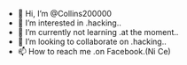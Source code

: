- 👋 Hi, I’m @Collins200000
- 👀 I’m interested in .hacking..
- 🌱 I’m currently not learning .at the moment..
- 💞️ I’m looking to collaborate on .hacking..
- 📫 How to reach me .on Facebook.(Ni Ce)

<!---
Collins200000/Collins200000 is a ✨ special ✨ repository because its `README.md` (this file) appears on your GitHub profile.
You can click the Preview link to take a look at your changes.
--->
